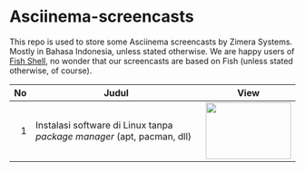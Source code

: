 # Asciinema-screencasts

This repo is used to store some Asciinema screencasts by Zimera Systems. Mostly in Bahasa Indonesia, unless stated otherwise. We are happy users of [Fish Shell](https://www.fishshell.com), no wonder that our screencasts are based on Fish (unless stated otherwise, of course).

No | Judul | View
---:| --- | ---
1 | Instalasi software di Linux tanpa *package manager* (apt, pacman, dll) | <a href="https://asciinema.org/a/407327" target="_blank"><img src="https://asciinema.org/a/407327.svg" width="150" height="100" /></a>
